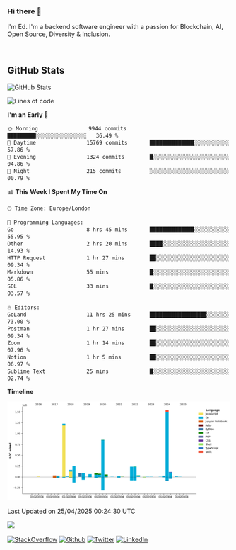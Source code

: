 ### Hi there 👋
 I'm Ed. I'm a backend software engineer with a passion for Blockchain, AI, Open Source, Diversity & Inclusion.

<br />

<h2>GitHub Stats</h2>
<p><img src="https://github-readme-stats.vercel.app/api?username=echarrod&amp;show_icons=true" alt="GitHub Stats"></p>

<!--START_SECTION:waka-->
![Lines of code](https://img.shields.io/badge/From%20Hello%20World%20I%27ve%20Written-5.2%20million%20lines%20of%20code-blue)

**I'm an Early 🐤** 

```text
🌞 Morning                9944 commits        █████████░░░░░░░░░░░░░░░░   36.49 % 
🌆 Daytime                15769 commits       ██████████████░░░░░░░░░░░   57.86 % 
🌃 Evening                1324 commits        █░░░░░░░░░░░░░░░░░░░░░░░░   04.86 % 
🌙 Night                  215 commits         ░░░░░░░░░░░░░░░░░░░░░░░░░   00.79 % 
```


📊 **This Week I Spent My Time On** 

```text
🕑︎ Time Zone: Europe/London

💬 Programming Languages: 
Go                       8 hrs 45 mins       ██████████████░░░░░░░░░░░   55.95 % 
Other                    2 hrs 20 mins       ████░░░░░░░░░░░░░░░░░░░░░   14.93 % 
HTTP Request             1 hr 27 mins        ██░░░░░░░░░░░░░░░░░░░░░░░   09.34 % 
Markdown                 55 mins             █░░░░░░░░░░░░░░░░░░░░░░░░   05.86 % 
SQL                      33 mins             █░░░░░░░░░░░░░░░░░░░░░░░░   03.57 % 

🔥 Editors: 
GoLand                   11 hrs 25 mins      ██████████████████░░░░░░░   73.00 % 
Postman                  1 hr 27 mins        ██░░░░░░░░░░░░░░░░░░░░░░░   09.34 % 
Zoom                     1 hr 14 mins        ██░░░░░░░░░░░░░░░░░░░░░░░   07.96 % 
Notion                   1 hr 5 mins         ██░░░░░░░░░░░░░░░░░░░░░░░   06.97 % 
Sublime Text             25 mins             █░░░░░░░░░░░░░░░░░░░░░░░░   02.74 % 
```

**Timeline**

![Lines of Code chart](https://raw.githubusercontent.com/echarrod/echarrod/main/assets/bar_graph.png)


 Last Updated on 25/04/2025 00:24:30 UTC
<!--END_SECTION:waka-->

![](https://komarev.com/ghpvc/?username=echarrod)

<p>
<a href="https://stackoverflow.com/users/1014632/ech" target="_blank"><img alt="StackOverflow" src="https://img.shields.io/badge/-Stackoverflow-FE7A16?style=for-the-badge&logo=stack-overflow&logoColor=white" /></a> 
<a href="https://github.com/echarrod" target="_blank"><img alt="Github" src="https://img.shields.io/badge/GitHub-%2312100E.svg?&style=for-the-badge&logo=Github&logoColor=white" /></a> 
<a href="https://twitter.com/e_harrod" target="_blank"><img alt="Twitter" src="https://img.shields.io/badge/twitter-%231DA1F2.svg?&style=for-the-badge&logo=twitter&logoColor=white" /></a> 
<a href="https://www.linkedin.com/in/ed-harrod" target="_blank"><img alt="LinkedIn" src="https://img.shields.io/badge/linkedin-%230077B5.svg?&style=for-the-badge&logo=linkedin&logoColor=white" /></a>
